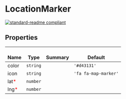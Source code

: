 # LocationMarker
  [![standard-readme compliant](https://img.shields.io/badge/standard--readme-OK-green.svg?style=flat-square)](https://github.com/RichardLitt/standard-readme)
  

  ## Properties
  | </br>Name | </br>Type | </br>Summary | </br>Default | 
| ---- | ---- | ---- | ---- |
| color | `string` |  | `'#d43131'` |
| icon | `string` |  | `'fa fa-map-marker'` |
| lat<font color="red">*</font> | `number` |  |  |
| lng<font color="red">*</font> | `number` |  |  |